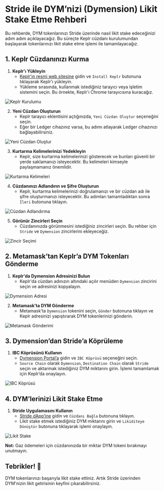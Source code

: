 # Stride ile DYM’nizi (Dymension) Likit Stake Etme Rehberi

Bu rehberde, DYM tokenlarınızı Stride üzerinde nasıl likit stake edeceğinizi adım adım açıklayacağız. Bu süreçte Keplr cüzdanı kurulumundan başlayarak tokenlarınızı likit stake etme işlemi ile tamamlayacağız.

## 1. Keplr Cüzdanınızı Kurma

1. **Keplr'ı Yükleyin**  
   - [Keplr’ın resmi web sitesine](https://keplr.app) gidin ve `Install Keplr` butonuna tıklayarak Keplr’ı yükleyin.
   - Yükleme sırasında, kullanmak istediğiniz tarayıcı veya işletim sistemini seçin. Bu örnekte, Keplr’ı Chrome tarayıcısına kuracağız.

![Keplr Kurulumu](https://github.com/user-attachments/assets/f87a24f8-9746-40b4-a457-ec14ff2bc01e)

2. **Yeni Cüzdan Oluşturun**  
   - Keplr tarayıcı eklentisini açtığınızda, `Yeni Cüzdan Oluştur` seçeneğini seçin. 
   - Eğer bir Ledger cihazınız varsa, bu adımı atlayarak Ledger cihazınızı bağlayabilirsiniz.

![Yeni Cüzdan Oluştur](https://github.com/user-attachments/assets/bd6d4383-4a06-4255-9d1c-975bd5bea693)

3. **Kurtarma Kelimelerinizi Yedekleyin**  
   - Keplr, size kurtarma kelimelerinizi gösterecek ve bunları güvenli bir yerde saklamanızı isteyecektir. Bu kelimeleri kimseyle paylaşmamanız önemlidir.

![Kurtarma Kelimeleri](https://github.com/user-attachments/assets/f8cb271f-c0c9-4f5a-b693-b96c26644a17)

4. **Cüzdanınızı Adlandırın ve Şifre Oluşturun**  
   - Keplr, kurtarma kelimelerinizi doğrulamanızı ve bir cüzdan adı ile şifre oluşturmanızı isteyecektir. Bu adımları tamamladıktan sonra `İleri` butonuna tıklayın.

![Cüzdan Adlandırma](https://github.com/user-attachments/assets/709c372d-0b3e-41a3-a28f-3a171ee59409)

5. **Görünür Zincirleri Seçin**  
   - Cüzdanınızda görünmesini istediğiniz zincirleri seçin. Bu rehber için `Stride` ve `Dymension` zincirlerini ekleyeceğiz.

![Zincir Seçimi](https://github.com/user-attachments/assets/4e4a9c34-fd55-43be-8149-b2ff3da0e945)

## 2. Metamask’tan Keplr’a DYM Tokenları Gönderme

1. **Keplr'da Dymension Adresinizi Bulun**  
   - Keplr'da cüzdan adınızın altındaki açılır menüden `Dymension` zincirini seçin ve adresinizi kopyalayın.

![Dymension Adresi](https://github.com/user-attachments/assets/35016ed9-8fe8-4c1c-949b-569694b779e1)

2. **Metamask’ta DYM Gönderme**  
   - Metamask’ta `Dymension` tokenini seçin, `Gönder` butonuna tıklayın ve Keplr adresinizi yapıştırarak DYM tokenlerinizi gönderin.

![Metamask Gönderimi](https://github.com/user-attachments/assets/58fb778d-04d8-4ee0-bd02-8878d4349aca)

## 3. Dymension’dan Stride’a Köprüleme

1. **IBC Köprüsünü Kullanın**  
   - [Dymension Portal’a](https://portal.dymension.xyz) gidin ve `IBC Köprüsü` seçeneğini seçin.  
   - `Source Chain` olarak `Dymension`, `Destination Chain` olarak `Stride` seçin ve aktarmak istediğiniz DYM miktarını girin. İşlemi tamamlamak için Keplr’da onaylayın.

![IBC Köprüsü](https://github.com/user-attachments/assets/c5b52253-e79c-4a18-9940-7c0e9b3074fa)

## 4. DYM’lerinizi Likit Stake Etme

1. **Stride Uygulamasını Kullanın**  
   - [Stride dApp’ine](https://app.stride.zone/?chain=DYM) gidin ve `Cüzdanı Bağla` butonuna tıklayın.
   - Likit stake etmek istediğiniz DYM miktarını girin ve `Likiditeye Dönüştür` butonuna tıklayarak işlemi onaylayın.

![Likit Stake](https://github.com/user-attachments/assets/410370d4-9de7-4e3b-88d6-c50ea56b61a8)

**Not:** Gaz ödemeleri için cüzdanınızda bir miktar DYM tokeni bırakmayı unutmayın.

## Tebrikler! 🎉

DYM tokenlarınızı başarıyla likit stake ettiniz. Artık Stride üzerinden DYM'nizin likit getirisinin keyfini çıkarabilirsiniz.

